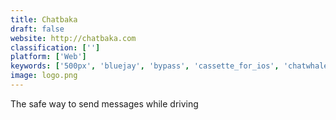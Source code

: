 ```yaml
---
title: Chatbaka
draft: false 
website: http://chatbaka.com
classification: ['']
platform: ['Web']
keywords: ['500px', 'bluejay', 'bypass', 'cassette_for_ios', 'chatwhale', 'clickatell', 'codetogo', 'crazy_egg', 'drop', 'heya', 'mindset', 'office_lens', 'open_road', 'reason8.ai', 'safedrive', 'scale', 'skype_meetings', 'speak', 'transcriber', 'uber_rewards']
image: logo.png
---
```

The safe way to send messages while driving
